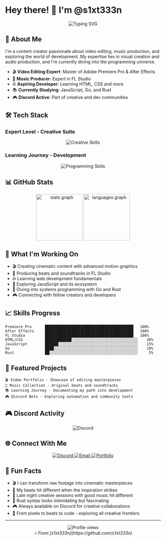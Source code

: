 # Hey there! 👋 I'm @s1xt333n

<div align="center">
  <img src="https://readme-typing-svg.herokuapp.com?font=Fira+Code&pause=1000&color=36BCF7&center=true&vCenter=true&width=435&lines=Video+Editing+Master;Motion+Graphics+Specialist;Music+Producer;Learning+Web+Development;Always+Exploring+New+Tech" alt="Typing SVG" />
</div>

## 🎯 About Me

I'm a content creator passionate about video editing, music production, and exploring the world of development. My expertise lies in visual creation and audio production, and I'm currently diving into the programming universe.

- 🎬 **Video Editing Expert**: Master of Adobe Premiere Pro & After Effects
- 🎵 **Music Producer**: Expert in FL Studio
- 🌐 **Aspiring Developer**: Learning HTML, CSS and more
- 📚 **Currently Studying**: JavaScript, Go, and Rust
- 🎮 **Discord Active**: Part of creative and dev communities

## 🛠️ Tech Stack

### Expert Level - Creative Suite
<div align="center">
  <img src="https://skillicons.dev/icons?i=premiere,aftereffects,fl&theme=dark" alt="Creative Skills" />
</div>

### Learning Journey - Development
<div align="center">
  <img src="https://skillicons.dev/icons?i=html,css,js,go,rust&theme=dark" alt="Programming Skills" />
</div>

## 📊 GitHub Stats

<div align="center">
  <img src="https://github-readme-stats.vercel.app/api?username=s1xt333n&hide_title=false&hide_rank=false&show_icons=true&include_all_commits=true&count_private=true&disable_animations=false&theme=dracula&locale=en&hide_border=false" height="150" alt="stats graph" />
  <img src="https://github-readme-stats.vercel.app/api/top-langs?username=s1xt333n&locale=en&hide_title=false&layout=compact&card_width=320&langs_count=5&theme=dracula&hide_border=false" height="150" alt="languages graph" />
</div>

## 🎨 What I'm Working On

- 🎬 Creating cinematic content with advanced motion graphics
- 🎵 Producing beats and soundtracks in FL Studio
- 🌐 Learning web development fundamentals
- 📖 Exploring JavaScript and its ecosystem
- 🚀 Diving into systems programming with Go and Rust
- 🎮 Connecting with fellow creators and developers

## 📈 Skills Progress

```text
Premiere Pro      ████████████████████████████████████████   100%
After Effects     ████████████████████████████████████████   100%
FL Studio         ████████████████████████████████████████   100%
HTML/CSS          ████████████░░░░░░░░░░░░░░░░░░░░░░░░░░░░░░    30%
JavaScript        ██████░░░░░░░░░░░░░░░░░░░░░░░░░░░░░░░░░░░░    15%
Go                ████░░░░░░░░░░░░░░░░░░░░░░░░░░░░░░░░░░░░░░    10%
Rust              ██░░░░░░░░░░░░░░░░░░░░░░░░░░░░░░░░░░░░░░░░     5%
```

## 🌟 Featured Projects

<!-- Add your video projects and learning repos here -->
```
🎬 Video Portfolio - Showcase of editing masterpieces
🎵 Music Collection - Original beats and soundtracks
📚 Learning Journey - Documenting my path into development
🎮 Discord Bots - Exploring automation and community tools
```

## 🎮 Discord Activity

<div align="center">
  <img src="https://discord-readme-badge.vercel.app/api?id=1057727800762695700" alt="Discord" />
</div>

## 🌐 Connect With Me

<div align="center">
  <a href="https://discord.gg/YOUR_INVITE_LINK">
    <img src="https://img.shields.io/badge/Discord-%235865F2.svg?style=for-the-badge&logo=discord&logoColor=white" alt="Discord" />
  </a>
  <a href="mailto:your.email@example.com">
    <img src="https://img.shields.io/badge/Email-D14836?style=for-the-badge&logo=gmail&logoColor=white" alt="Email" />
  </a>
  <a href="https://your-portfolio.com">
    <img src="https://img.shields.io/badge/Portfolio-FF5722?style=for-the-badge&logo=todoist&logoColor=white" alt="Portfolio" />
  </a>
</div>

## 💭 Fun Facts

- 🎬 I can transform raw footage into cinematic masterpieces
- 🎵 My beats hit different when the inspiration strikes
- 🌙 Late night creative sessions with good music hit different
- 🦀 Rust syntax looks intimidating but fascinating
- 🎮 Always available on Discord for creative collaborations
- 🚀 From pixels to beats to code - exploring all creative frontiers

---

<div align="center">
  <img src="https://komarev.com/ghpvc/?username=s1xt333n&label=Profile%20views&color=0e75b6&style=flat" alt="Profile views" />
</div>

<div align="center">
  <i>⭐️ From [s1xt333n](https://github.com/s1xt333n)</i>
</div>
